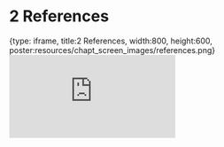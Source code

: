 # 2 References
 
{type: iframe, title:2 References, width:800, height:600, poster:resources/chapt_screen_images/references.png}
![](https://hutchdatascience.org/Collaborative-Git-GitHub/no_toc/references.html)
 

 
